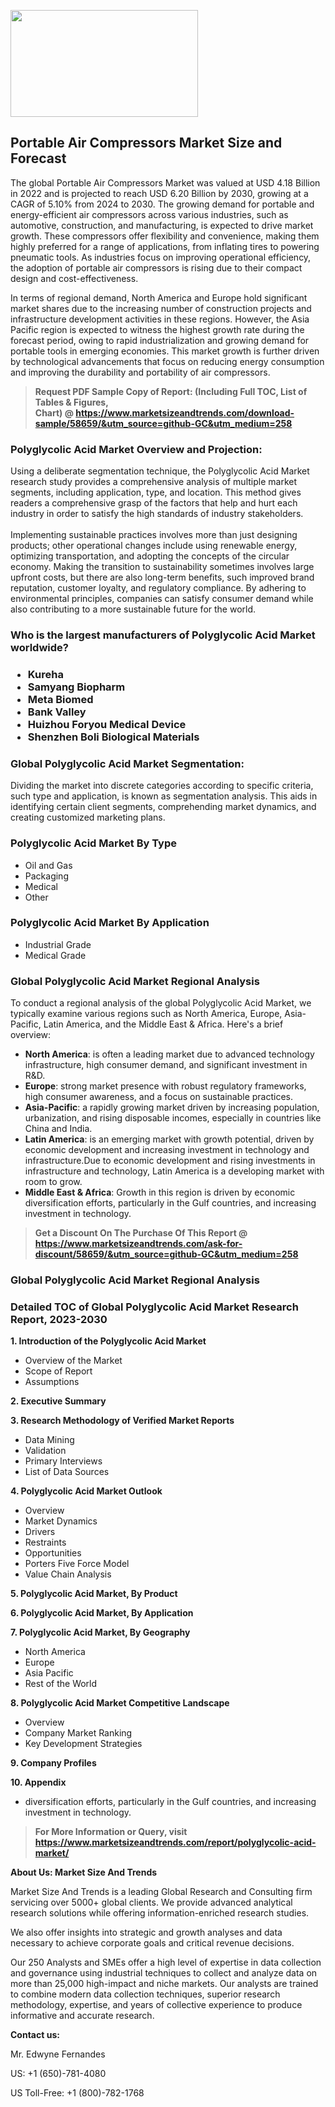 <p><img class="alignnone size-medium wp-image-20088" src="https://ffe5etoiles.com/wp-content/uploads/2024/12/MST1-300x171.png" alt="" width="300" height="171" /></p><h2>Portable Air Compressors Market Size and Forecast</h2><p>The global Portable Air Compressors Market was valued at USD 4.18 Billion in 2022 and is projected to reach USD 6.20 Billion by 2030, growing at a CAGR of 5.10% from 2024 to 2030. The growing demand for portable and energy-efficient air compressors across various industries, such as automotive, construction, and manufacturing, is expected to drive market growth. These compressors offer flexibility and convenience, making them highly preferred for a range of applications, from inflating tires to powering pneumatic tools. As industries focus on improving operational efficiency, the adoption of portable air compressors is rising due to their compact design and cost-effectiveness.</p><p>In terms of regional demand, North America and Europe hold significant market shares due to the increasing number of construction projects and infrastructure development activities in these regions. However, the Asia Pacific region is expected to witness the highest growth rate during the forecast period, owing to rapid industrialization and growing demand for portable tools in emerging economies. This market growth is further driven by technological advancements that focus on reducing energy consumption and improving the durability and portability of air compressors.</p></p><blockquote id="" class=""><strong>Request PDF Sample Copy of Report: (Including Full TOC, List of Tables &amp; Figures, Chart)&nbsp;@&nbsp;<strong><a href="https://www.marketsizeandtrends.com/download-sample/58659/&utm_source=github-GC&utm_medium=258" target="_blank">https://www.marketsizeandtrends.com/download-sample/58659/&utm_source=github-GC&utm_medium=258</a></strong></strong></blockquote><h3 id="" class="">Polyglycolic Acid Market&nbsp;Overview and Projection:</h3><p id="" class="">Using a deliberate segmentation technique, the Polyglycolic Acid Market research study provides a comprehensive analysis of multiple market segments, including application, type, and location. This method gives readers a comprehensive grasp of the factors that help and hurt each industry in order to satisfy the high standards of industry stakeholders. <br /> <br />Implementing sustainable practices involves more than just designing products; other operational changes include using renewable energy, optimizing transportation, and adopting the concepts of the circular economy. Making the transition to sustainability sometimes involves large upfront costs, but there are also long-term benefits, such improved brand reputation, customer loyalty, and regulatory compliance. By adhering to environmental principles, companies can satisfy consumer demand while also contributing to a more sustainable future for the world.</p><h3 id="" class="">Who is the largest manufacturers of&nbsp;Polyglycolic Acid Market worldwide?</h3><h3 class=""><p><ul><li>Kureha </li><li> Samyang Biopharm </li><li> Meta Biomed </li><li> Bank Valley </li><li> Huizhou Foryou Medical Device </li><li> Shenzhen Boli Biological Materials</li></ul></p></h3><h3 id="" class="">Global&nbsp;Polyglycolic Acid Market Segmentation:</h3><p id="" class="">Dividing the market into discrete categories according to specific criteria, such type and application, is known as segmentation analysis. This aids in identifying certain client segments, comprehending market dynamics, and creating customized marketing plans.</p><h3 id="" class="">Polyglycolic Acid Market&nbsp;By Type</h3><p><p><ul><li>Oil and Gas</li><li> Packaging</li><li> Medical</li><li> Other</p></li></ul></p></p><h3 id="" class="">Polyglycolic Acid Market&nbsp;By Application</h3><p class=""><p><ul><li>Industrial Grade</li><li> Medical Grade</li></ul></p></p><h3 id="" class="">Global Polyglycolic Acid Market Regional Analysis</h3><p id="" class="">To conduct a regional analysis of the global Polyglycolic Acid Market, we typically examine various regions such as North America, Europe, Asia-Pacific, Latin America, and the Middle East &amp; Africa. Here's a brief overview:</p><ul><li><strong>North America</strong>: is often a leading market due to advanced technology infrastructure, high consumer demand, and significant investment in R&amp;D.</li><li><strong>Europe</strong>: strong market presence with robust regulatory frameworks, high consumer awareness, and a focus on sustainable practices.</li><li><strong>Asia-Pacific</strong>: a rapidly growing market driven by increasing population, urbanization, and rising disposable incomes, especially in countries like China and India.</li><li><strong>Latin America</strong>: is an emerging market with growth potential, driven by economic development and increasing investment in technology and infrastructure.Due to economic development and rising investments in infrastructure and technology, Latin America is a developing market with room to grow.</li><li><strong>Middle East &amp; Africa</strong>: Growth in this region is driven by economic diversification efforts, particularly in the Gulf countries, and increasing investment in technology.</li></ul><blockquote id="" class=""><strong>Get a Discount On The Purchase Of This Report @ <strong><a href="https://www.marketsizeandtrends.com/ask-for-discount/58659/&utm_source=github-GC&utm_medium=258" target="_blank">https://www.marketsizeandtrends.com/ask-for-discount/58659/&utm_source=github-GC&utm_medium=258</a></strong></strong></blockquote><h3 id="" class="">Global Polyglycolic Acid Market Regional Analysis</h3><h3 id="" class="">Detailed TOC of Global Polyglycolic Acid Market Research Report, 2023-2030</h3><p id="" class=""><strong>1. Introduction of the Polyglycolic Acid Market</strong></p><ul><li>Overview of the Market</li><li>Scope of Report</li><li>Assumptions</li></ul><p id="" class=""><strong>2. Executive Summary</strong></p><p id="" class=""><strong>3. Research Methodology of Verified Market Reports</strong></p><ul><li>Data Mining</li><li>Validation</li><li>Primary Interviews</li><li>List of Data Sources</li></ul><p id="" class=""><strong>4. Polyglycolic Acid Market Outlook</strong></p><ul><li>Overview</li><li>Market Dynamics</li><li>Drivers</li><li>Restraints</li><li>Opportunities</li><li>Porters Five Force Model</li><li>Value Chain Analysis</li></ul><p id="" class=""><strong>5. Polyglycolic Acid Market, By Product</strong></p><p id="" class=""><strong>6. Polyglycolic Acid Market, By Application</strong></p><p id="" class=""><strong>7. Polyglycolic Acid Market, By Geography</strong></p><ul><li>North America</li><li>Europe</li><li>Asia Pacific</li><li>Rest of the World</li></ul><p id="" class=""><strong>8. Polyglycolic Acid Market Competitive Landscape</strong></p><ul><li>Overview</li><li>Company Market Ranking</li><li>Key Development Strategies</li></ul><p id="" class=""><strong>9. Company Profiles</strong></p><p id="" class=""><strong>10. Appendix</strong></p><ul><li>diversification efforts, particularly in the Gulf countries, and increasing investment in technology.</li></ul><blockquote id="" class=""><strong>For More Information or Query, visit <strong><strong><a href="https://www.marketsizeandtrends.com/report/polyglycolic-acid-market/" target="_blank">https://www.marketsizeandtrends.com/report/polyglycolic-acid-market/</a></strong></strong></strong></blockquote><p id="" class=""><strong>About Us: Market Size And Trends</strong></p><p id="" class="">Market Size And Trends is a leading Global Research and Consulting firm servicing over 5000+ global clients. We provide advanced analytical research solutions while offering information-enriched research studies.</p><p id="" class="">We also offer insights into strategic and growth analyses and data necessary to achieve corporate goals and critical revenue decisions.</p><p id="" class="">Our 250 Analysts and SMEs offer a high level of expertise in data collection and governance using industrial techniques to collect and analyze data on more than 25,000 high-impact and niche markets. Our analysts are trained to combine modern data collection techniques, superior research methodology, expertise, and years of collective experience to produce informative and accurate research.</p><p id="" class=""><strong>Contact us:</strong></p><p id="" class="">Mr. Edwyne Fernandes</p><p id="" class="">US: +1 (650)-781-4080</p><p id="" class="">US Toll-Free: +1 (800)-782-1768</p>
